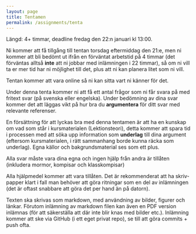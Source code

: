 ```yaml
---
layout: page
title: Tentamen
permalink: /assignments/tenta
---
```


Längd: 4+ timmar, deadline fredag den 22:n januari kl 13:00.

Ni kommer att få tillgång till tentan torsdag eftermiddag den 21:e, men ni kommer att bli bedömt ut ifrån en förväntat arbetstid på 4 timmar (det förväntas alltså **inte** att ni jobbar med inlämningen i 22 timmar), så om ni vill ta er mer tid har ni möjlighet till det, plus att ni kan planera litet som ni vill.

Tentan kommer att vara online så ni kan sitta vart ni känner för det.

Under denna tenta kommer ni att få ett antal frågor som ni får svara på med fritext svar (på svenska eller engelska). Under bedömning av dina svar kommer det att läggas vikt på hur bra du **argumentera** för ditt svar med relevante referenser.

En försättning för att lyckas bra med denna tentamen är att ha en kunskap om vad som står i kursmaterialen (Lektionsteori), detta kommer att spara tid i processen med att söka upp information som **underlag** till dina argument (eftersom kursmaterialen, i rätt sammanhang borde kunna räcka som underlag). Egna källor och bakgrundsmaterial ses som ett plus.

Alla svar måste vara dina egna och ingen hjälp från andra är tillåten (inkludera mormor, kompisar och klasskompisar)

Alla hjälpmedel kommer att vara tillåten. Det är rekommenderat att ha skriv-papper klart i fall man behöver att göra ritningar som en del av inlämningen (det är oftast snabbare att göra det per hand än på datorn).

Texten ska skrivas som markdown, med användning av bilder, figurer och länkar. Förutom inlämning av markdown filen kan även en PDF version inlämnas (för att säkerställa att där inte blir knas med bilder etc.). Inlämning kommer att ske via GitHub (i ett eget privat repo), se till att göra commits + push ofta.